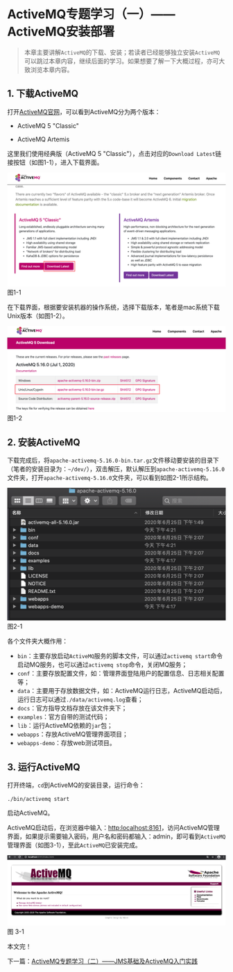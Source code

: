 # ActiveMQ专题学习（一）——ActiveMQ安装部署

> 本章主要讲解`ActiveMQ`的下载、安装；若读者已经能够独立安装`ActiveMQ`可以跳过本章内容，继续后面的学习。如果想要了解一下大概过程，亦可大致浏览本章内容。



## 1. 下载ActiveMQ

打开[ActiveMQ官网](http://activemq.apache.org/ "http://activemq.apache.org/")，可以看到ActiveMQ分为两个版本：

- ActiveMQ 5 "Classic"

- ActiveMQ Artemis

这里我们使用经典版（ActiveMQ 5 "Classic"），点击对应的`Download Latest`链接按钮（如图1-1），进入下载界面。

<img src="https://github.com/Free-Academy/activemq-intro/blob/master/chapter-articles/pic/1/activemq%E5%AE%98%E7%BD%91%E9%A6%96%E9%A1%B5.png" alt="图1-1" style="zoom:70%;" />																							图1-1

在下载界面，根据要安装机器的操作系统，选择下载版本，笔者是mac系统下载Unix版本（如图1-2）。

<img src="https://raw.githubusercontent.com/Free-Academy/activemq-intro/master/chapter-articles/pic/1/activemq%E4%B8%8B%E8%BD%BD%E5%88%97%E8%A1%A8.png" alt="图1-2" style="zoom:70%;" />​																							图1-2



## 2. 安装ActiveMQ

下载完成后，将`apache-activemq-5.16.0-bin.tar.gz`文件移动要安装的目录下（笔者的安装目录为：`~/dev/`），双击解压，默认解压到`apache-activemq-5.16.0`文件夹，打开`apache-activemq-5.16.0`文件夹，可以看到如图2-1所示结构。

<img src="https://github.com/Free-Academy/activemq-intro/blob/master/chapter-articles/pic/1/activemq%E6%96%87%E4%BB%B6%E5%A4%B9%E7%BB%93%E6%9E%84.png" alt="图2-1" style="zoom:50%;" />																									图2-1

各个文件夹大概作用：

- `bin`：主要存放启动`ActiveMQ`服务的脚本文件，可以通过`activemq start`命令启动MQ服务，也可以通过`activemq stop`命令，关闭MQ服务；
- `conf`：主要存放配置文件，如：管理界面登陆用户的配置信息、日志相关配置等；
- `data`：主要用于存放数据文件，如：ActiveMQ运行日志，ActiveMQ启动后，运行日志可以通过`./data/activemq.log`查看；
- `docs`：官方指导文档存放在该文件夹下；
- `examples`：官方自带的测试代码；
- `lib`：运行ActiveMQ依赖的`jar`包；
- `webapps`：存放ActiveMQ管理界面项目；
- `webapps-demo`：存放web测试项目。



## 3. 运行ActiveMQ

打开终端，`cd`到ActiveMQ的安装目录，运行命令：

```shell
./bin/activemq start
```

启动ActiveMQ。

ActiveMQ启动后，在浏览器中输入：[http:localhost:8161]("http:localhost:8161")，访问ActiveMQ管理界面，如果提示需要输入密码，用户名和密码都输入：admin，即可看到`ActiveMQ`管理界面（如图3-1），至此`ActiveMQ`已安装完成。

<img src="https://github.com/Free-Academy/activemq-intro/blob/master/chapter-articles/pic/1/activemq%E7%AE%A1%E7%90%86%E7%95%8C%E9%9D%A2.png" alt="图3-1" style="zoom:80%;" />
图 3-1



本文完！

下一篇：[ActiveMQ专题学习（二）——JMS基础及ActiveMQ入门实践](https://github.com/Free-Academy/activemq-intro/blob/master/chapter-articles/ActiveMQ%E4%B8%93%E9%A2%98%E5%AD%A6%E4%B9%A0%EF%BC%88%E4%BA%8C%EF%BC%89%E2%80%94%E2%80%94JMS%E5%9F%BA%E7%A1%80%E5%8F%8AActiveMQ%E5%85%A5%E9%97%A8%E5%AE%9E%E8%B7%B5.md)

